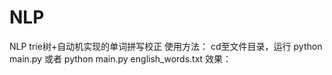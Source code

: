 # NLP
NLP
trie树+自动机实现的单词拼写校正 
使用方法：
  cd至文件目录，运行 python main.py 或者 python main.py english_words.txt
效果：
  
